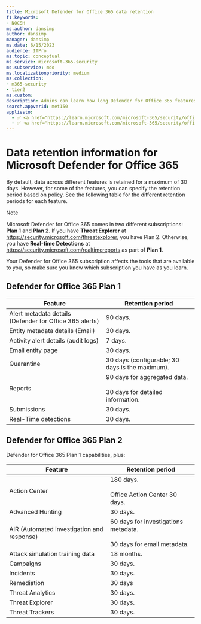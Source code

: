 ```yaml
---
title: Microsoft Defender for Office 365 data retention
f1.keywords:
- NOCSH
ms.author: dansimp
author: dansimp
manager: dansimp
ms.date: 6/15/2023
audience: ITPro
ms.topic: conceptual
ms.service: microsoft-365-security
ms.subservice: mdo
ms.localizationpriority: medium
ms.collection:
- m365-security
- tier2
ms.custom:
description: Admins can learn how long Defender for Office 365 features retain data.
search.appverid: met150
appliesto:
  - ✅ <a href="https://learn.microsoft.com/microsoft-365/security/office-365-security/eop-about" target="_blank">Exchange Online Protection</a>
  - ✅ <a href="https://learn.microsoft.com/microsoft-365/security/office-365-security/mdo-security-comparison#defender-for-office-365-plan-1-vs-plan-2-cheat-sheet" target="_blank">Microsoft Defender for Office 365 plan 1 and plan 2</a>
---
```


# Data retention information for Microsoft Defender for Office 365

By default, data across different features is retained for a maximum of 30 days. However, for some of the features, you can specify the retention period based on policy. See the following table for the different retention periods for each feature.

> [!NOTE]
> Microsoft Defender for Office 365 comes in two different subscriptions: **Plan 1** and **Plan 2**. If you have **Threat Explorer** at <https://security.microsoft.com/threatexplorer>, you have Plan 2. Otherwise, you have **Real-time Detections** at <https://security.microsoft.com/realtimereports> as part of **Plan 1**.
>
> Your Defender for Office 365 subscription affects the tools that are available to you, so make sure you know which subscription you have as you learn.

## Defender for Office 365 Plan 1

|Feature|Retention period|
|---|---|
|Alert metadata details (Defender for Office 365 alerts)|90 days.|
|Entity metadata details (Email)|30 days.|
|Activity alert details (audit logs)|7 days.|
|Email entity page|30 days.|
|Quarantine|30 days (configurable; 30 days is the maximum).|
|Reports|90 days for aggregated data. <br/><br/> 30 days for detailed information.|
|Submissions|30 days.|
|Real-Time detections|30 days.|

## Defender for Office 365 Plan 2

Defender for Office 365 Plan 1 capabilities, plus:

|Feature|Retention period|
|---|---|
|Action Center|180 days. <br/><br/> Office Action Center 30 days.|
|Advanced Hunting|30 days.|
|AIR (Automated investigation and response)|60 days for investigations metadata. <br/><br/> 30 days for email metadata.|
|Attack simulation training data|18 months.|
|Campaigns|30 days.|
|Incidents|30 days.|
|Remediation|30 days|
|Threat Analytics|30 days.|
|Threat Explorer|30 days.|
|Threat Trackers|30 days.|
